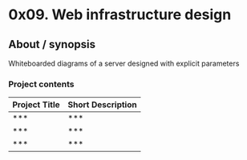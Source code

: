 # 0x09. Web infrastructure design

## About / synopsis
Whiteboarded diagrams of a server designed with explicit parameters

### Project contents

| Project Title | Short Description |
| --- | --- |
|***|***|
|***|***|
|***|***|
